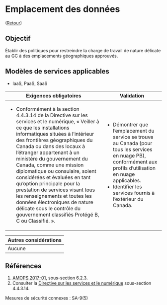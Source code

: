 # Emplacement des données

([Retour](../README.md))

## Objectif

Établir des politiques pour restreindre la charge de travail de nature délicate au GC à des emplacements géographiques approuvés.

## Modèles de services applicables

- IaaS, PaaS, SaaS

| Exigences obligatoires                                                                                                                                                                                                                                                                                                                                                                                                                                                                                                                                                                                                | Validation                                                                                                                                                                                                                                       |
| --------------------------------------------------------------------------------------------------------------------------------------------------------------------------------------------------------------------------------------------------------------------------------------------------------------------------------------------------------------------------------------------------------------------------------------------------------------------------------------------------------------------------------------------------------------------------------------------------------------------- | ------------------------------------------------------------------------------------------------------------------------------------------------------------------------------------------------------------------------------------------------ |
| <ul><li>Conformément à la section 4.4.3.14 de la Directive sur les services et le numérique, « Veiller à ce que les installations informatiques situées à l’intérieur des frontières géographiques du Canada ou dans des locaux à l’étranger appartenant à un ministère du gouvernement du Canada, comme une mission diplomatique ou consulaire, soient considérées et évaluées en tant qu’option principale pour la prestation de services visant tous les renseignements et toutes les données électroniques de nature délicate sous le contrôle du gouvernement classifiés Protégé B, C ou Classifié. ».</li></ul> | <ul><li>Démontrer que l’emplacement du service se trouve au Canada (pour tous les services en nuage PB), conformément aux profils d’utilisation en nuage applicables.</li><li>Identifier les services fournis à l’extérieur du Canada.</li></ul> |

| Autres considérations |
| --------------------- |
| Aucune                |

## Références

1. [AMOPS 2017-01](https://www.canada.ca/en/treasury-board-secretariat/services/access-information-privacy/security-identity-management/direction-secure-use-commercial-cloud-services-spin.html), sous-section 6.2.3.
2. Consulter la [Directive sur les services et le numérique](https://www.tbs-sct.canada.ca/pol/doc-fra.aspx?id=32601) sous-section 4.4.3.14.

Mesures de sécurité connexes : SA-9(5)
